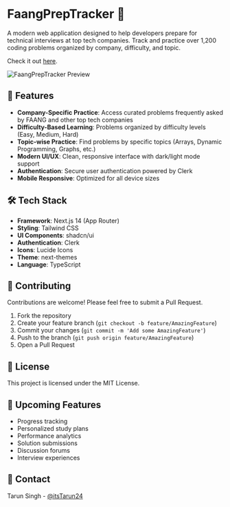 # FaangPrepTracker 🚀

A modern web application designed to help developers prepare for technical interviews at top tech companies. Track and practice over 1,200 coding problems organized by company, difficulty, and topic.

Check it out [here](https://faangpathtracker.vercel.app/).

![FaangPrepTracker Preview](https://github.com/user-attachments/assets/b5fd3afc-9dad-4fa8-9e04-d59e5f656d12)

## 🌟 Features

- **Company-Specific Practice**: Access curated problems frequently asked by FAANG and other top tech companies
- **Difficulty-Based Learning**: Problems organized by difficulty levels (Easy, Medium, Hard)
- **Topic-wise Practice**: Find problems by specific topics (Arrays, Dynamic Programming, Graphs, etc.)
- **Modern UI/UX**: Clean, responsive interface with dark/light mode support
- **Authentication**: Secure user authentication powered by Clerk
- **Mobile Responsive**: Optimized for all device sizes

## 🛠️ Tech Stack

- **Framework**: Next.js 14 (App Router)
- **Styling**: Tailwind CSS
- **UI Components**: shadcn/ui
- **Authentication**: Clerk
- **Icons**: Lucide Icons
- **Theme**: next-themes
- **Language**: TypeScript

## 🤝 Contributing

Contributions are welcome! Please feel free to submit a Pull Request.

1. Fork the repository
2. Create your feature branch (`git checkout -b feature/AmazingFeature`)
3. Commit your changes (`git commit -m 'Add some AmazingFeature'`)
4. Push to the branch (`git push origin feature/AmazingFeature`)
5. Open a Pull Request

## 📜 License

This project is licensed under the MIT License.

## 🔮 Upcoming Features

- Progress tracking
- Personalized study plans
- Performance analytics
- Solution submissions
- Discussion forums
- Interview experiences

## 📧 Contact
Tarun Singh - [@itsTarun24](https://x.com/itsTarun24)
